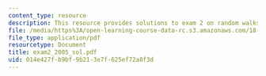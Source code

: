 ```yaml
---
content_type: resource
description: This resource provides solutions to exam 2 on random walks and diffusion.
file: /media/https%3A/open-learning-course-data-rc.s3.amazonaws.com/18-366-random-walks-and-diffusion-fall-2006/014e427fb9bf9b213e7f625ef72a8f3d_exam2_2005_sol.pdf
file_type: application/pdf
resourcetype: Document
title: exam2_2005_sol.pdf
uid: 014e427f-b9bf-9b21-3e7f-625ef72a8f3d
---
```

